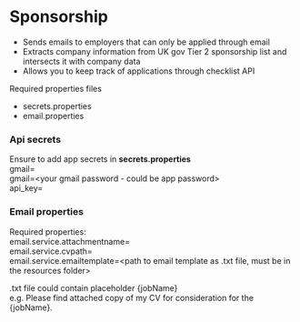 # Sponsorship
- Sends emails to employers that can only be applied through email
- Extracts company information from UK gov Tier 2 sponsorship list and intersects it with company data
- Allows you to keep track of applications through checklist API

Required properties files
- secrets.properties
- email.properties

### Api secrets
Ensure to add app secrets in **secrets.properties**<br/>
gmail=<your gmail address><br/>
gmail=<your gmail password - could be app password><br/>
api_key=<Company House API key><br/>

### Email properties
Required properties:<br/>
email.service.attachmentname=<attachment name to be shown in the email e.g. John Doe CV.pdf><br/>
email.service.cvpath=<path to cv><br/>
email.service.emailtemplate=<path to email template as .txt file, must be in the resources folder><br/>

.txt file could contain placeholder {jobName}</br>
e.g. Please find attached copy of my CV for consideration for the {jobName}.
